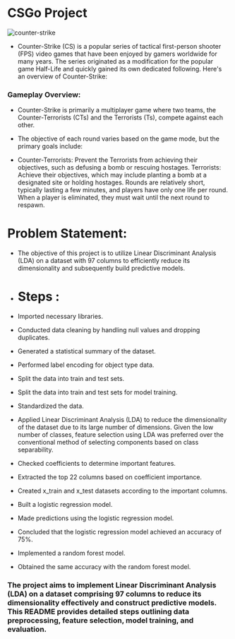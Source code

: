 # CSGo Project
![counter-strike](https://github.com/nayanbajpai1/Counter-Strike-Project-Python-/assets/166288028/8650469a-b0a4-4971-b7d9-f2258dc324f3)

- Counter-Strike (CS) is a popular series of tactical first-person shooter (FPS) video games that have been enjoyed by gamers worldwide for many years. The series originated as a modification for the popular game Half-Life and quickly gained its own dedicated following. Here's an overview of Counter-Strike:

### Gameplay Overview:

- Counter-Strike is primarily a multiplayer game where two teams, the Counter-Terrorists (CTs) and the Terrorists (Ts), compete against each other.

- The objective of each round varies based on the game mode, but the primary goals include:

- Counter-Terrorists: Prevent the Terrorists from achieving their objectives, such as defusing a bomb or rescuing hostages. Terrorists: Achieve their objectives, which may include planting a bomb at a designated site or holding hostages. Rounds are relatively short, typically lasting a few minutes, and players have only one life per round. When a player is eliminated, they must wait until the next round to respawn.

# Problem Statement:
- The objective of this project is to utilize Linear Discriminant Analysis (LDA) on a dataset with 97 columns to efficiently reduce its dimensionality and subsequently build predictive models.

- # Steps :
- Imported necessary libraries.
- Conducted data cleaning by handling null values and dropping duplicates.
- Generated a statistical summary of the dataset.
- Performed label encoding for object type data.
- Split the data into train and test sets.
- Split the data into train and test sets for model training.
- Standardized the data.
- Applied Linear Discriminant Analysis (LDA) to reduce the dimensionality of the dataset due to its large number of dimensions. Given the low number of classes, feature selection using LDA was preferred over the conventional method of selecting components based on class separability.
- Checked coefficients to determine important features.
- Extracted the top 22 columns based on coefficient importance.
- Created x_train and x_test datasets according to the important columns.
- Built a logistic regression model.
- Made predictions using the logistic regression model.
- Concluded that the logistic regression model achieved an accuracy of 75%.
- Implemented a random forest model.
- Obtained the same accuracy with the random forest model.
### The project aims to implement Linear Discriminant Analysis (LDA) on a dataset comprising 97 columns to reduce its dimensionality effectively and construct predictive models. This README provides detailed steps outlining data preprocessing, feature selection, model training, and evaluation.





  
